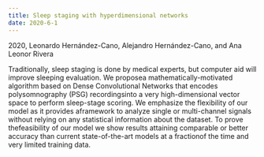 ```yaml
---
title: Sleep staging with hyperdimensional networks
date: 2020-6-1
---
```


2020, Leonardo Hernández-Cano, Alejandro Hernández-Cano, and Ana Leonor Rivera

Traditionally, sleep staging is done by medical experts, but computer aid will improve sleeping evaluation. We proposea mathematically-motivated algorithm based on Dense Convolutional Networks that encodes polysomnography (PSG) recordingsinto a very high-dimensional vector space to perform sleep-stage scoring. We emphasize the flexibility of our model as it provides aframework to analyze single or multi-channel signals without relying on any statistical information about the dataset. To prove thefeasibility of our model we show results attaining comparable or better accuracy than current state-of-the-art models at a fractionof the time and very limited training data.
